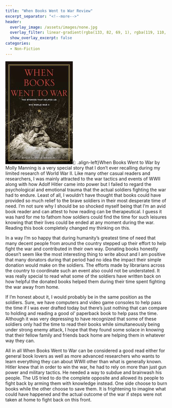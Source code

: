 ```yaml
---
title: "When Books Went to War Review"
excerpt_separator: "<!--more-->"
header:
  overlay_image: /assets/images/none.jpg
  overlay_filter: linear-gradient(rgba(133, 82, 69, 1), rgba(119, 110, 88, 1))
  show_overlay_excerpt: false
categories:
  - Non-Fiction
---
```

![books-went-war-cover](/assets/images/books-went-war.jpg){: .align-left}When Books Went to War by Molly Manning is a very special story that I don’t ever recalling during my limited research of World War II. Like many other casual readers and researchers, I was mainly attracted to the war tactics and events of WWII along with how Adolf Hitler came into power but I failed to regard the psychological and emotional trauma that the actual soldiers fighting the war had to endure. Least of all, I wouldn’t have thought that books could have provided so much relief to the brave soldiers in their most desperate time of need. I’m not sure why I should be so shocked myself being that I’m an avid book reader and can attest to how reading can be therapeutical. I guess it was hard for me to fathom how soldiers could find the time for such leisures knowing that their lives could be ended at any moment during the war. Reading this book completely changed my thinking on this.

In a way I’m so happy that during humanity’s greatest time of need that many decent people from around the country stepped up their effort to help fight the war and contributed in their own way. Donating books honestly doesn’t seem like the most interesting thing to write about and I am positive that many donators during that period had no idea the impact their simple donation would make on the soldiers. The efforts made by librarians across the country to coordinate such an event also could not be understated. It was really special to read what some of the soldiers have written back on how helpful the donated books helped them during their time spent fighting the war away from home.

If I’m honest about it, I would probably be in the same position as the soldiers. Sure, we have computers and video game consoles to help pass the time if I was ever drafted today but there’s just nothing that can compare to holding and reading a good ol’ paperback book to help pass the time. Although it was very depressing to have recognized that some of these soldiers only had the time to read their books while simultaneously being under strong enemy attack, I hope that they found some solace in knowing that their fellow family and friends back home are helping them in whatever way they can.

All in all When Books Went to War can be considered a good read either for general book lovers as well as more advanced researchers who wants to learn everything they can about WWII other than what is generally known. Hitler knew that in order to win the war, he had to rely on more than just gun power and military tactics. He needed a way to subdue and brainwash his people. The US tried to do the complete opposite and allowed its people to fight back by arming them with knowledge instead. One side choose to burn books while the other choose to save them. It is frightening to imagine what could have happened and the actual outcome of the war if steps were not taken at home to fight back on this front.